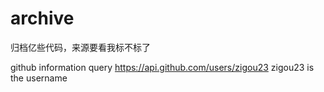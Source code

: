 # archive

归档亿些代码，来源要看我标不标了

github information query https://api.github.com/users/zigou23 zigou23 is the username

